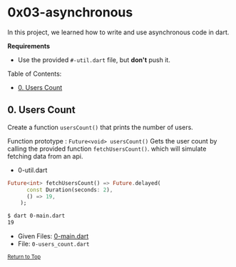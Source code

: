 # 0x03-asynchronous
In this project, we learned how to write and use asynchronous code in dart.

**Requirements**
- Use the provided `#-util.dart` file, but **don't** push it.

Table of Contents:
- [0. Users Count](#0-users-count)

## 0. Users Count
Create a function `usersCount()` that prints the number of users.

Function prototype : `Future<void> usersCount()` Gets the user count by calling the provided function `fetchUsersCount()`. which will simulate fetching data from an api.

- 0-util.dart
```dart
Future<int> fetchUsersCount() => Future.delayed(
      const Duration(seconds: 2),
      () => 19,
    );
```

```sh
$ dart 0-main.dart
19
```

- Given Files: [0-main.dart](0-main.dart)
- File: `0-users_count.dart`

<sub>[Return to Top](#0x03-asynchronous)</sub>
